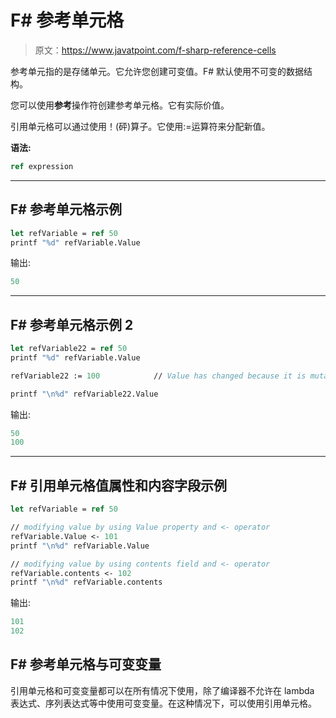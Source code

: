 # F# 参考单元格

> 原文：<https://www.javatpoint.com/f-sharp-reference-cells>

参考单元指的是存储单元。它允许您创建可变值。F# 默认使用不可变的数据结构。

您可以使用**参考**操作符创建参考单元格。它有实际价值。

引用单元格可以通过使用！(砰)算子。它使用:=运算符来分配新值。

**语法:**

```fsharp
ref expression

```

* * *

## F# 参考单元格示例

```fsharp
let refVariable = ref 50
printf "%d" refVariable.Value

```

输出:

```fsharp
50

```

* * *

## F# 参考单元格示例 2

```fsharp
let refVariable22 = ref 50
printf "%d" refVariable.Value

refVariable22 := 100  			// Value has changed because it is mutable.

printf "\n%d" refVariable22.Value  

```

输出:

```fsharp
50
100

```

* * *

## F# 引用单元格值属性和内容字段示例

```fsharp
let refVariable = ref 50

// modifying value by using Value property and <- operator
refVariable.Value <- 101
printf "\n%d" refVariable.Value            

// modifying value by using contents field and <- operator
refVariable.contents <- 102
printf "\n%d" refVariable.contents

```

输出:

```fsharp
101
102

```

## F# 参考单元格与可变变量

引用单元格和可变变量都可以在所有情况下使用，除了编译器不允许在 lambda 表达式、序列表达式等中使用可变变量。在这种情况下，可以使用引用单元格。